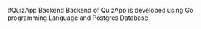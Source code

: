 #QuizApp Backend 
Backend of QuizApp is developed using Go programming Language and Postgres Database 
